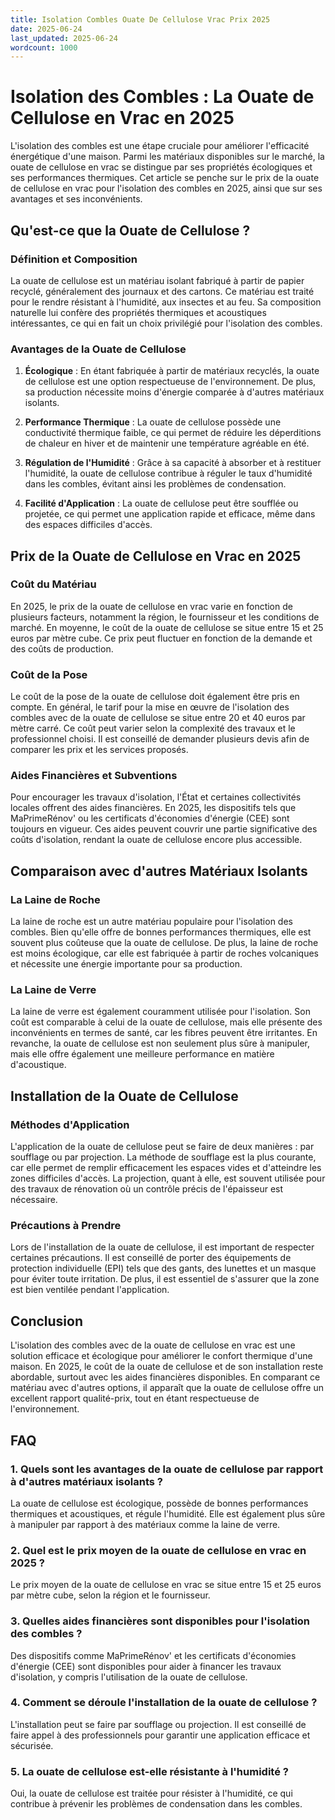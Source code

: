 ```yaml
---
title: Isolation Combles Ouate De Cellulose Vrac Prix 2025
date: 2025-06-24
last_updated: 2025-06-24
wordcount: 1000
---
```


# Isolation des Combles : La Ouate de Cellulose en Vrac en 2025

L'isolation des combles est une étape cruciale pour améliorer l'efficacité énergétique d'une maison. Parmi les matériaux disponibles sur le marché, la ouate de cellulose en vrac se distingue par ses propriétés écologiques et ses performances thermiques. Cet article se penche sur le prix de la ouate de cellulose en vrac pour l'isolation des combles en 2025, ainsi que sur ses avantages et ses inconvénients.

## Qu'est-ce que la Ouate de Cellulose ?

### Définition et Composition

La ouate de cellulose est un matériau isolant fabriqué à partir de papier recyclé, généralement des journaux et des cartons. Ce matériau est traité pour le rendre résistant à l'humidité, aux insectes et au feu. Sa composition naturelle lui confère des propriétés thermiques et acoustiques intéressantes, ce qui en fait un choix privilégié pour l'isolation des combles.

### Avantages de la Ouate de Cellulose

1. **Écologique** : En étant fabriquée à partir de matériaux recyclés, la ouate de cellulose est une option respectueuse de l'environnement. De plus, sa production nécessite moins d'énergie comparée à d'autres matériaux isolants.

2. **Performance Thermique** : La ouate de cellulose possède une conductivité thermique faible, ce qui permet de réduire les déperditions de chaleur en hiver et de maintenir une température agréable en été.

3. **Régulation de l'Humidité** : Grâce à sa capacité à absorber et à restituer l'humidité, la ouate de cellulose contribue à réguler le taux d'humidité dans les combles, évitant ainsi les problèmes de condensation.

4. **Facilité d'Application** : La ouate de cellulose peut être soufflée ou projetée, ce qui permet une application rapide et efficace, même dans des espaces difficiles d'accès.

## Prix de la Ouate de Cellulose en Vrac en 2025

### Coût du Matériau

En 2025, le prix de la ouate de cellulose en vrac varie en fonction de plusieurs facteurs, notamment la région, le fournisseur et les conditions de marché. En moyenne, le coût de la ouate de cellulose se situe entre 15 et 25 euros par mètre cube. Ce prix peut fluctuer en fonction de la demande et des coûts de production.

### Coût de la Pose

Le coût de la pose de la ouate de cellulose doit également être pris en compte. En général, le tarif pour la mise en œuvre de l'isolation des combles avec de la ouate de cellulose se situe entre 20 et 40 euros par mètre carré. Ce coût peut varier selon la complexité des travaux et le professionnel choisi. Il est conseillé de demander plusieurs devis afin de comparer les prix et les services proposés.

### Aides Financières et Subventions

Pour encourager les travaux d'isolation, l'État et certaines collectivités locales offrent des aides financières. En 2025, les dispositifs tels que MaPrimeRénov' ou les certificats d'économies d'énergie (CEE) sont toujours en vigueur. Ces aides peuvent couvrir une partie significative des coûts d'isolation, rendant la ouate de cellulose encore plus accessible.

## Comparaison avec d'autres Matériaux Isolants

### La Laine de Roche

La laine de roche est un autre matériau populaire pour l'isolation des combles. Bien qu'elle offre de bonnes performances thermiques, elle est souvent plus coûteuse que la ouate de cellulose. De plus, la laine de roche est moins écologique, car elle est fabriquée à partir de roches volcaniques et nécessite une énergie importante pour sa production.

### La Laine de Verre

La laine de verre est également couramment utilisée pour l'isolation. Son coût est comparable à celui de la ouate de cellulose, mais elle présente des inconvénients en termes de santé, car les fibres peuvent être irritantes. En revanche, la ouate de cellulose est non seulement plus sûre à manipuler, mais elle offre également une meilleure performance en matière d'acoustique.

## Installation de la Ouate de Cellulose

### Méthodes d'Application

L'application de la ouate de cellulose peut se faire de deux manières : par soufflage ou par projection. La méthode de soufflage est la plus courante, car elle permet de remplir efficacement les espaces vides et d'atteindre les zones difficiles d'accès. La projection, quant à elle, est souvent utilisée pour des travaux de rénovation où un contrôle précis de l'épaisseur est nécessaire.

### Précautions à Prendre

Lors de l'installation de la ouate de cellulose, il est important de respecter certaines précautions. Il est conseillé de porter des équipements de protection individuelle (EPI) tels que des gants, des lunettes et un masque pour éviter toute irritation. De plus, il est essentiel de s'assurer que la zone est bien ventilée pendant l'application.

## Conclusion

L'isolation des combles avec de la ouate de cellulose en vrac est une solution efficace et écologique pour améliorer le confort thermique d'une maison. En 2025, le coût de la ouate de cellulose et de son installation reste abordable, surtout avec les aides financières disponibles. En comparant ce matériau avec d'autres options, il apparaît que la ouate de cellulose offre un excellent rapport qualité-prix, tout en étant respectueuse de l'environnement.

## FAQ

### 1. Quels sont les avantages de la ouate de cellulose par rapport à d'autres matériaux isolants ?

La ouate de cellulose est écologique, possède de bonnes performances thermiques et acoustiques, et régule l'humidité. Elle est également plus sûre à manipuler par rapport à des matériaux comme la laine de verre.

### 2. Quel est le prix moyen de la ouate de cellulose en vrac en 2025 ?

Le prix moyen de la ouate de cellulose en vrac se situe entre 15 et 25 euros par mètre cube, selon la région et le fournisseur.

### 3. Quelles aides financières sont disponibles pour l'isolation des combles ?

Des dispositifs comme MaPrimeRénov' et les certificats d'économies d'énergie (CEE) sont disponibles pour aider à financer les travaux d'isolation, y compris l'utilisation de la ouate de cellulose.

### 4. Comment se déroule l'installation de la ouate de cellulose ?

L'installation peut se faire par soufflage ou projection. Il est conseillé de faire appel à des professionnels pour garantir une application efficace et sécurisée.

### 5. La ouate de cellulose est-elle résistante à l'humidité ?

Oui, la ouate de cellulose est traitée pour résister à l'humidité, ce qui contribue à prévenir les problèmes de condensation dans les combles.